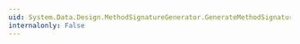 ```yaml
---
uid: System.Data.Design.MethodSignatureGenerator.GenerateMethodSignature
internalonly: False
---
```


